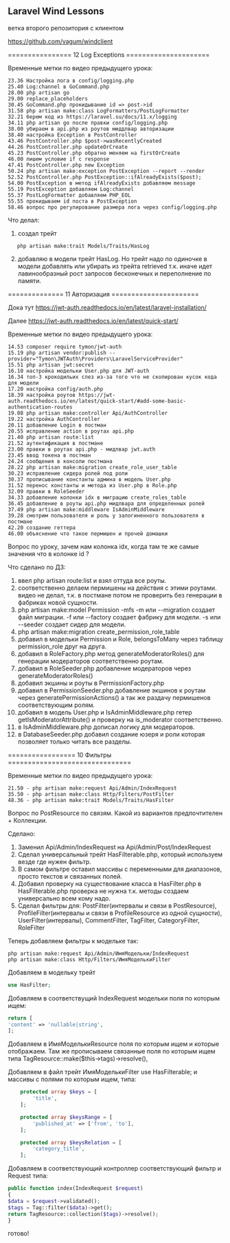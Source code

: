 ## Laravel Wind Lessons

ветка второго репозитория с клиентом

https://github.com/vagum/windclient

================ 12 Log Exceptions =====================

Временные метки по видео предыдущего урока:
```
23.36 Настройка лога в config/logging.php
25.40 Log:channel в GoCommand.php
28.00 php artisan go
29.00 replace_placeholders
30.45 GoCommand.php прокидывание id => post->id
31.58 php artisan make:class LogFormatters/PostLogFormatter
32.21 берем код из https://laravel.su/docs/11.x/logging
34.11 php artisan go после правки config/logging.php
38.00 убираем в api.php из роутов миддлвар авторизации
38.40 настройка Exception в PostController
43.46 PostController.php $post->wasRecentlyCreated
44.26 PostController.php updateOrCreate
45.23 PostController.php обратно меняем на firstOrCreate
46.00 пишем условие if с response
47.41 PostController.php new Exception
50.24 php artisan make:exception PostException --report --render
52.52 PostController.php PostException::ifAlreadyExists($post);
54.00 PostException в метод ifAlreadyExists добавляем message
55.19 PostException добавляем Log:channel
55.37 PostLogFormatter добавляем PHP_EOL
55.55 прокидываем id поста в PostException
58.46 вопрос про регулирование размера лога через config/logging.php
```

Что делал:
1) создал трейт
```
   php artisan make:trait Models/Traits/HasLog
```

2) добавляю в модели трейт HasLog. Но трейт надо по одиночке в модели добавлять или убирать из трейта
   retrieved т.к. иначе идет лавинообразный рост запросов бесконечных и переполнение по памяти.

============== 11 Авторизация ======================

Дока тут
https://jwt-auth.readthedocs.io/en/latest/laravel-installation/

Далее
https://jwt-auth.readthedocs.io/en/latest/quick-start/

Временные метки по видео предыдущего урока:
```
14.53 composer require tymon/jwt-auth
15.19 php artisan vendor:publish --provider="Tymon\JWTAuth\Providers\LaravelServiceProvider"
15.51 php artisan jwt:secret
16.10 настройка модельки User.php для JWT-auth
16.34 топ-3 крокодильих слез из-за того что не скопирован кусок кода для модели
17.20 настройка config/auth.php
18.39 настройка роутов https://jwt-auth.readthedocs.io/en/latest/quick-start/#add-some-basic-authentication-routes
19.08 php artisan make:controller Api/AuthController
19.22 настройка AuthController
20.11 добавление Login в постман
20.55 исправление action в роутах api.php
21.40 php artisan route:list
21.52 аутентификация в постмане
23.00 правки в роутах api.php - мидлвар jwt.auth
23.45 ввод токена в постман
24.24 сообщения в консоли постмана
28.22 php artisan make:migration create_role_user_table
30.23 исправление сидера ролей под роли
30.37 прописывание константы админа в модель User.php
31.52 перенос константы и метода из User.php в Role.php
32.09 правки в RoleSeeder
34.33 добавление колонки idx в миграцию create_roles_table
36.45 добавление в роуты api.php мидлвара для определенных ролей
37.49 php artisan make:middleware IsAdminMiddleware
39.28 смотрим пользователя и роль у залогиненного пользователя в постмане
42.20 создание геттера
46.00 объяснение что такое пермишен и прочей домашки
```

Вопрос по уроку, зачем нам колонка idx, когда там те же самые значения что в колонке id ?

Что сделано по ДЗ:
1) ввел php artisan route:list и взял оттуда все роуты.
2) соответственно делаем пермишены на действия с этими роутами.
   видео не делал, т.к. в постмане потом не проверить без генерации в фабриках новой сущности.
3) php artisan make:model Permission -mfs
   -m или --migration создает файл миграции.
   -f или --factory создает фабрику для модели.
   -s или --seeder создает сидер для модели.
4) php artisan make:migration create_permission_role_table
5) добавил в модельки Permission и Role, belongsToMany через таблицу permission_role друг на друга.
6) добавил в RoleFactory.php метод generateModeratorRoles() для генерации модераторов соответственно роутам.
7) добавил в RoleSeeder.php добавление модераторов через generateModeratorRoles()
8) добавил экшины и роуты в PermissionFactory.php
9) добавил в PermissionSeeder.php добавление экшинов к роутам через generatePermissionActions() а так
   же раздачу пермишенов соответствующим ролям.
10) добавил в модель User.php и IsAdminMiddleware.php гетер getIsModeratorAttribute() и проверку
    на is_moderator соответственно.
11) в IsAdminMiddleware.php дописал логику для модераторов.
12) в DatabaseSeeder.php добавил создание юзеря и роли которая позволяет только читать все разделы.

================= 10 Фильтры ===============================

Временные метки по видео предыдущего урока:
```
21.50 - php artisan make:request Api/Admin/IndexRequest
35.50 - php artisan make:class Http/Filters/PostFilter
48.36 - php artisan make:trait Models/Traits/HasFilter
```

Вопрос по PostResource по связям. Какой из вариантов предпочтителен + Коллекции.

Сделано:
1) Заменил Api/Admin/IndexRequest на Api/Admin/Post/IndexRequest
2) Сделал универсальный трейт HasFilterable.php, который используем везде где нужен фильтр.
3) В самом фильтре оставил массивы с переменными для диапазонов, просто текстов и связанных полей.
4) Добавил проверку на существование класса в HasFilter.php
   в HasFilterable.php проверка не нужна т.к. методы создаем универсально всем кому надо.
5) Сделал фильтры для:
   PostFilter(интервалы и связи в PostResource), ProfileFilter(интервалы и связи в ProfileResource из одной сущности),
   UserFilter(интервалы), CommentFilter, TagFilter, CategoryFilter, RoleFilter

Теперь добавляем фильтры к модельке так:

```
php artisan make:request Api/Admin/ИмяМодельки/IndexRequest
php artisan make:class Http/Filters/ИмяМоделькиFilter
```

Добавляем в модельку трейт

```php
use HasFilter;
```

Добавляем в соответствущий IndexRequest модельки поля по которым ищем:
```php
return [
'content' => 'nullable|string',
];
```
Добавляем в ИмяМоделькиResource поля по которым ищем и которые отображаем.
Там же прописываем связанные поля по которым ищем типа TagResource::make($this->tags)->resolve(),

Добавляем в файл трейт ИмяМоделькиFilter
use HasFilterable;
и массивы с полями по которым ищем, типа:

```php
    protected array $keys = [
        'title',
    ];

    protected array $keysRange = [
        'published_at' => ['from', 'to'],
    ];

    protected array $keysRelation = [
        'category_title',
    ];
```

Добавляем в соответствующий контроллер соответствующий фильтр и Request типа:

```php
public function index(IndexRequest $request)
{
$data = $request->validated();
$tags = Tag::filter($data)->get();
return TagResource::collection($tags)->resolve();
}
```
готово!
